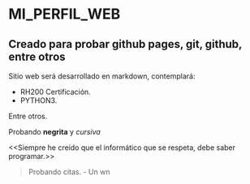 # MI_PERFIL_WEB

## Creado para probar github pages, git, github, entre otros

Sitio web será desarrollado en markdown, contemplará:

- RH200 Certificación.
- PYTHON3.

Entre otros.

Probando **negrita** y *cursiva*

<<Siempre he creído que el informático que se respeta, debe saber programar.>>

>Probando citas. - Un wn
